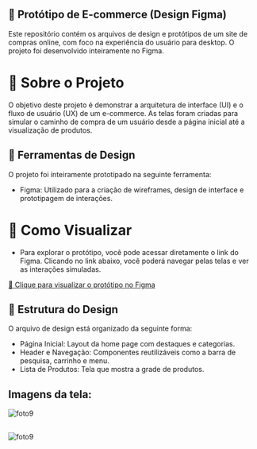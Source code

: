 ## 🛒 Protótipo de E-commerce (Design Figma)
Este repositório contém os arquivos de design e protótipos de um site de compras online, com foco na experiência do usuário para desktop. O projeto foi desenvolvido inteiramente no Figma.

# 🚀 Sobre o Projeto
O objetivo deste projeto é demonstrar a arquitetura de interface (UI) e o fluxo de usuário (UX) de um e-commerce. As telas foram criadas para simular o caminho de compra de um usuário
desde a página inicial até a visualização de produtos.

## 🎨 Ferramentas de Design
O projeto foi inteiramente prototipado na seguinte ferramenta:

- Figma: Utilizado para a criação de wireframes, design de interface e prototipagem de interações.

# 🔗 Como Visualizar
- Para explorar o protótipo, você pode acessar diretamente o link do Figma. Clicando no link abaixo, você poderá navegar pelas telas e ver as interações simuladas.

[🔗 Clique para visualizar o protótipo no Figma](https://www.figma.com/proto/BHwUnGuz9ZdP9eosnz58Ga/Mercado_novo?node-id=13-57&t=KeU01nThbZN28bhs-1)

## 📂 Estrutura do Design
O arquivo de design está organizado da seguinte forma:
- Página Inicial: Layout da home page com destaques e categorias.
- Header e Navegação: Componentes reutilizáveis como a barra de pesquisa, carrinho e menu.
- Lista de Produtos: Tela que mostra a grade de produtos.

## Imagens da tela:
![foto9](https://github.com/user-attachments/assets/3c8df394-d795-464d-ac38-5995f94493c9)

##

![foto9](https://github.com/user-attachments/assets/3c8df394-d795-464d-ac38-5995f94493c9)




